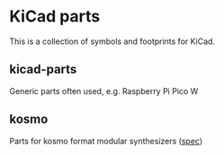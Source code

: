 # KiCad parts

This is a collection of symbols and footprints for KiCad.

## kicad-parts

Generic parts often used, e.g. Raspberry Pi Pico W

## kosmo

Parts for kosmo format modular synthesizers ([spec](https://www.lookmumnocomputer.com/modular))
